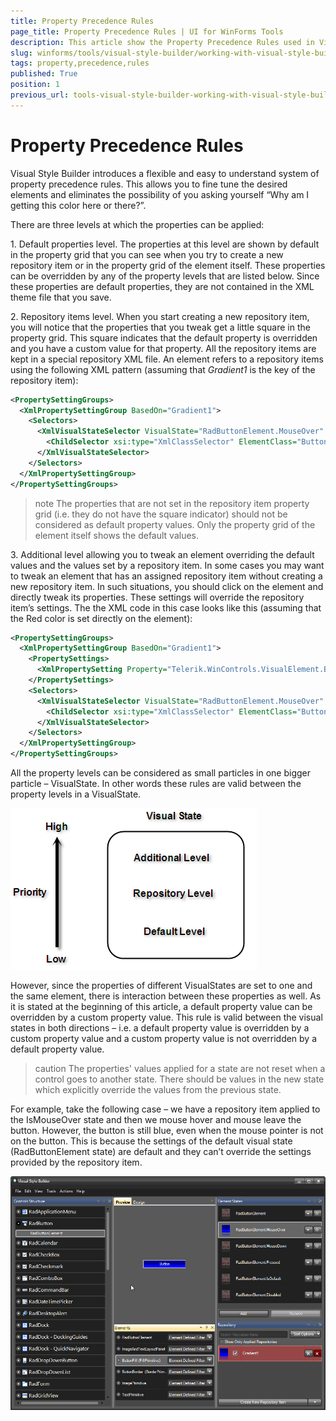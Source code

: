 ```yaml
---
title: Property Precedence Rules
page_title: Property Precedence Rules | UI for WinForms Tools
description: This article show the Property Precedence Rules used in Visual Style Builder. 
slug: winforms/tools/visual-style-builder/working-with-visual-style-builder/property-precedence-rules
tags: property,precedence,rules
published: True
position: 1
previous_url: tools-visual-style-builder-working-with-visual-style-builder-property-precedence-rules
---
```


# Property Precedence Rules

Visual Style Builder introduces a flexible and easy to understand system of property precedence rules. This allows you to fine tune the desired elements and eliminates the possibility of you asking yourself “Why am I getting this color here or there?”.

There are three levels at which the properties can be applied: 

1. Default properties level. The properties at this level are shown by default in the property grid that you can see when you try to create a new repository item or in the property grid of the element itself. These properties can be overridden by any of the property levels that are listed below. Since these properties are default properties, they are not contained in the XML theme file that you save.

2. Repository items level. When you start creating a new repository item, you will notice that the properties that you tweak get a little square in the property grid. This square indicates that the default property is overridden and you have a custom value for that property. All the repository items are kept in a special repository XML file. An element refers to a repository items using the following XML pattern (assuming that *Gradient1* is the key of the repository item):

````XML
<PropertySettingGroups>
  <XmlPropertySettingGroup BasedOn="Gradient1">
    <Selectors>
      <XmlVisualStateSelector VisualState="RadButtonElement.MouseOver" AutoUnapply="False">
        <ChildSelector xsi:type="XmlClassSelector" ElementClass="ButtonFill" AutoUnapply="False" xmlns:xsi="http://www.w3.org/2001/XMLSchema-instance" />
      </XmlVisualStateSelector>
    </Selectors>
  </XmlPropertySettingGroup>
</PropertySettingGroups>
````

>note The properties that are not set in the repository item property grid (i.e. they do not have the square indicator) should not be considered as default property values. Only the property grid of the element itself shows the default values.
>

3. Additional level allowing you to tweak an element overriding the default values and the values set by a repository item. In some cases you may want to tweak an element that has an assigned repository item without creating a new repository item. In such situations, you should click on the element and directly tweak its properties. These settings will override the repository item’s settings. The the XML code in this case looks like this (assuming that the Red color is set directly on the element):

````XML
<PropertySettingGroups>
  <XmlPropertySettingGroup BasedOn="Gradient1">
    <PropertySettings>
      <XmlPropertySetting Property="Telerik.WinControls.VisualElement.BackColor" Value="Red" />
    </PropertySettings>
    <Selectors>
      <XmlVisualStateSelector VisualState="RadButtonElement.MouseOver" AutoUnapply="False">
        <ChildSelector xsi:type="XmlClassSelector" ElementClass="ButtonFill" AutoUnapply="False" xmlns:xsi="http://www.w3.org/2001/XMLSchema-instance" />
      </XmlVisualStateSelector>
    </Selectors>
  </XmlPropertySettingGroup>
</PropertySettingGroups>
````

All the property levels can be considered as small particles in one bigger particle – VisualState. In other words these rules are valid between the property levels in a VisualState.

![tools-visual-style-builder-working-with-visual-style-builder-property-precedence-rules 001](images/tools-visual-style-builder-working-with-visual-style-builder-property-precedence-rules001.png)

However, since the properties of different VisualStates are set to one and the same element, there is interaction between these properties as well. As it is stated at the beginning of this article, a default property value can be overridden by a custom property value. This rule is valid between the visual states in both directions – i.e. a default property value is overridden by a custom property value and a custom property value is not overridden by a default property value.

>caution The properties' values applied for a state are not reset when a control goes to another state. There should be values in the new state which explicitly override the values from the previous state.
>

For example, take the following case – we have a repository item applied to the IsMouseOver state and then we mouse hover and mouse leave the button. However, the button is still blue, even when the mouse pointer is not on the button. This is because the settings of the default visual state (RadButtonElement state) are default and they can’t override the settings provided by the repository item.

![tools-visual-style-builder-working-with-visual-style-builder-property-precedence-rules 002](images/tools-visual-style-builder-working-with-visual-style-builder-property-precedence-rules002.png)
